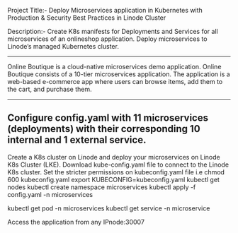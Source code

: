 Project Title:- Deploy Microservices application in Kubernetes with Production & Security Best Practices in Linode Cluster

Description:- Create K8s manifests for Deployments and Services for all microservices of an onlineshop application.
               Deploy microservices to Linode’s managed Kubernetes cluster.
               
               
-----------------------------------------------------------------------------------------------------------------------------------------------------
Online Boutique is a cloud-native microservices demo application. Online Boutique consists of a 10-tier microservices application. The application is a web-based e-commerce app where users can browse items, add them to the cart, and purchase them.

-----------------------------------------------------------------------------------------------------------------------------------------------------

Configure config.yaml with 11 microservices (deployments) with their corresponding 10 internal and 1 external service.
------------------------------------------------------------------------------------------------------------------------------------------------------
Create a K8s cluster on Linode and deploy your microservices on Linode K8s Cluster (LKE).
Download kube-config.yaml file to connect to the Linode K8s cluster.
Set the stricter permissions on kubeconfig.yaml file i.e chmod 600 kubeconfig.yaml
export KUBECONFIG=kubeconfig.yaml
kubectl get nodes
kubectl create namespace microservices
kubectl apply -f config.yaml -n microservices

kubectl get pod -n microservices
kubectl get service -n microservice

Access the application from any IPnode:30007

